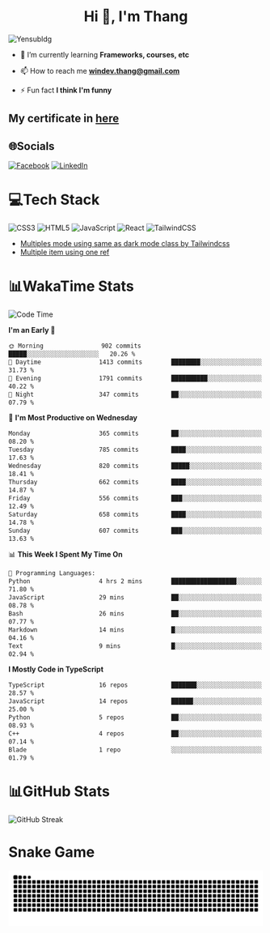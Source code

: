 <h1 align="center">Hi 👋, I'm Thang</h1>

![Yensubldg](https://readme-typing-svg.demolab.com?font=Fira+Code&weight=600&pause=1000&color=F5F5F2&center=true&vCenter=true&width=435&lines=Trying+to+be+a+Software+Engineering)

<!--
![](https://komarev.com/ghpvc/?username=yensubldg&label=Visitors+Count&color=brightgreen) -->

- 🌱 I’m currently learning **Frameworks, courses, etc**

- 📫 How to reach me **<windev.thang@gmail.com>**

- ⚡ Fun fact **I think I'm funny**

## My certificate in [here](./MY_CERTIFICATE.md)

## 🌐Socials

[![Facebook](https://img.shields.io/badge/Facebook-%231877F2.svg?logo=Facebook&logoColor=white)](https://facebook.com/yensubldg) [![LinkedIn](https://img.shields.io/badge/LinkedIn-%230077B5.svg?logo=linkedin&logoColor=white)](https://linkedin.com/in/yensubldg)

# 💻Tech Stack

![CSS3](https://img.shields.io/badge/css3-%231572B6.svg?style=for-the-badge&logo=css3&logoColor=white) ![HTML5](https://img.shields.io/badge/html5-%23E34F26.svg?style=for-the-badge&logo=html5&logoColor=white) ![JavaScript](https://img.shields.io/badge/javascript-%23323330.svg?style=for-the-badge&logo=javascript&logoColor=%23F7DF1E) ![React](https://img.shields.io/badge/react-%2320232a.svg?style=for-the-badge&logo=react&logoColor=%2361DAFB) ![TailwindCSS](https://img.shields.io/badge/tailwindcss-%2338B2AC.svg?style=for-the-badge&logo=tailwind-css&logoColor=white)

<!-- BLOG-POST-LIST:START -->
- [Multiples mode using same as dark mode class by Tailwindcss](https://dev.to/yensubldg/multiples-mode-using-same-as-dark-mode-class-by-tailwindcss-56p4)
- [Multiple item using one ref](https://dev.to/yensubldg/multiple-item-using-one-ref-1288)
<!-- BLOG-POST-LIST:END -->

# 📊WakaTime Stats

<!--START_SECTION:waka-->
![Code Time](http://img.shields.io/badge/Code%20Time-3%2C256%20hrs%2021%20mins-blue)

**I'm an Early 🐤** 

```text
🌞 Morning                902 commits         █████░░░░░░░░░░░░░░░░░░░░   20.26 % 
🌆 Daytime                1413 commits        ████████░░░░░░░░░░░░░░░░░   31.73 % 
🌃 Evening                1791 commits        ██████████░░░░░░░░░░░░░░░   40.22 % 
🌙 Night                  347 commits         ██░░░░░░░░░░░░░░░░░░░░░░░   07.79 % 
```
📅 **I'm Most Productive on Wednesday** 

```text
Monday                   365 commits         ██░░░░░░░░░░░░░░░░░░░░░░░   08.20 % 
Tuesday                  785 commits         ████░░░░░░░░░░░░░░░░░░░░░   17.63 % 
Wednesday                820 commits         █████░░░░░░░░░░░░░░░░░░░░   18.41 % 
Thursday                 662 commits         ████░░░░░░░░░░░░░░░░░░░░░   14.87 % 
Friday                   556 commits         ███░░░░░░░░░░░░░░░░░░░░░░   12.49 % 
Saturday                 658 commits         ████░░░░░░░░░░░░░░░░░░░░░   14.78 % 
Sunday                   607 commits         ███░░░░░░░░░░░░░░░░░░░░░░   13.63 % 
```


📊 **This Week I Spent My Time On** 

```text
💬 Programming Languages: 
Python                   4 hrs 2 mins        ██████████████████░░░░░░░   71.80 % 
JavaScript               29 mins             ██░░░░░░░░░░░░░░░░░░░░░░░   08.78 % 
Bash                     26 mins             ██░░░░░░░░░░░░░░░░░░░░░░░   07.77 % 
Markdown                 14 mins             █░░░░░░░░░░░░░░░░░░░░░░░░   04.16 % 
Text                     9 mins              █░░░░░░░░░░░░░░░░░░░░░░░░   02.94 % 
```

**I Mostly Code in TypeScript** 

```text
TypeScript               16 repos            ███████░░░░░░░░░░░░░░░░░░   28.57 % 
JavaScript               14 repos            ██████░░░░░░░░░░░░░░░░░░░   25.00 % 
Python                   5 repos             ██░░░░░░░░░░░░░░░░░░░░░░░   08.93 % 
C++                      4 repos             ██░░░░░░░░░░░░░░░░░░░░░░░   07.14 % 
Blade                    1 repo              ░░░░░░░░░░░░░░░░░░░░░░░░░   01.79 % 
```




<!--END_SECTION:waka-->

# 📊GitHub Stats

![GitHub Streak](https://streak-stats.demolab.com?user=yensubldg&theme=tokyonight&border_radius=8)

# Snake Game

![Snake eating my contribution graph](./github-contribution-grid-snake.svg)
